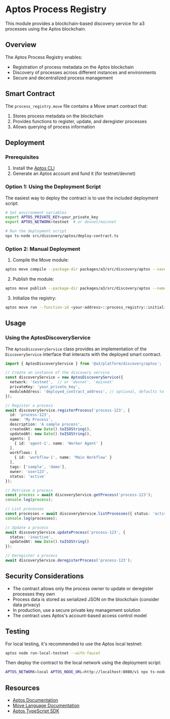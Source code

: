 # Aptos Process Registry

This module provides a blockchain-based discovery service for a3 processes using the Aptos blockchain.

## Overview

The Aptos Process Registry enables:

- Registration of process metadata on the Aptos blockchain
- Discovery of processes across different instances and environments
- Secure and decentralized process management

## Smart Contract

The `process_registry.move` file contains a Move smart contract that:

1. Stores process metadata on the blockchain
2. Provides functions to register, update, and deregister processes
3. Allows querying of process information

## Deployment

### Prerequisites

1. Install the [Aptos CLI](https://aptos.dev/cli-tools/aptos-cli-tool/install-aptos-cli)
2. Generate an Aptos account and fund it (for testnet/devnet)

### Option 1: Using the Deployment Script

The easiest way to deploy the contract is to use the included deployment script:

```bash
# Set environment variables
export APTOS_PRIVATE_KEY=your_private_key
export APTOS_NETWORK=testnet  # or devnet/mainnet

# Run the deployment script
npx ts-node src/discovery/aptos/deploy-contract.ts
```

### Option 2: Manual Deployment

1. Compile the Move module:

```bash
aptos move compile --package-dir packages/a3/src/discovery/aptos --save-metadata --named-addresses process_registry=<your-address>
```

2. Publish the module:

```bash
aptos move publish --package-dir packages/a3/src/discovery/aptos --named-addresses process_registry=<your-address>
```

3. Initialize the registry:

```bash
aptos move run --function-id <your-address>::process_registry::initialize
```

## Usage

### Using the AptosDiscoveryService

The `AptosDiscoveryService` class provides an implementation of the `DiscoveryService` interface that interacts with the deployed smart contract.

```typescript
import { AptosDiscoveryService } from '@a3/platform/discovery/aptos';

// Create an instance of the discovery service
const discoveryService = new AptosDiscoveryService({
  network: 'testnet',  // or 'devnet', 'mainnet'
  privateKey: 'your_private_key',
  moduleAddress: 'deployed_contract_address', // optional, defaults to account address
});

// Register a process
await discoveryService.registerProcess('process-123', {
  id: 'process-123',
  name: 'My Process',
  description: 'A sample process',
  createdAt: new Date().toISOString(),
  updatedAt: new Date().toISOString(),
  agents: [
    { id: 'agent-1', name: 'Worker Agent' }
  ],
  workflows: [
    { id: 'workflow-1', name: 'Main Workflow' }
  ],
  tags: ['sample', 'demo'],
  owner: 'user123',
  status: 'active'
});

// Retrieve a process
const process = await discoveryService.getProcess('process-123');
console.log(process);

// List processes
const processes = await discoveryService.listProcesses({ status: 'active' });
console.log(processes);

// Update a process
await discoveryService.updateProcess('process-123', {
  status: 'inactive',
  updatedAt: new Date().toISOString()
});

// Deregister a process
await discoveryService.deregisterProcess('process-123');
```

## Security Considerations

- The contract allows only the process owner to update or deregister processes they own
- Process data is stored as serialized JSON on the blockchain (consider data privacy)
- In production, use a secure private key management solution
- The contract uses Aptos's account-based access control model

## Testing

For local testing, it's recommended to use the Aptos local testnet:

```bash
aptos node run-local-testnet --with-faucet
```

Then deploy the contract to the local network using the deployment script:

```bash
APTOS_NETWORK=local APTOS_NODE_URL=http://localhost:8080/v1 npx ts-node src/discovery/aptos/deploy-contract.ts
```

## Resources

- [Aptos Documentation](https://aptos.dev/)
- [Move Language Documentation](https://move-language.github.io/move/)
- [Aptos TypeScript SDK](https://aptos.dev/sdks/ts-sdk/) 